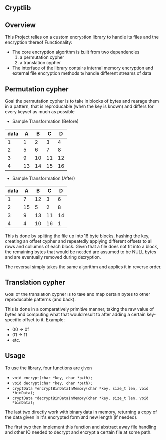 ## Cryptlib

## Overview
This Project relies on a custom encryption library to handle its files and the encryption thereof
Functionality:
- The core encryption algorithm is built from two dependencies
    1. a permutation cypher
    2. a translation cypher
- The interface of the library contains internal memory encryption and external file encryption methods to handle different streams of data

## Permutation cypher
Goal the permutation cypher is to take in blocks of bytes and rearage them in a pattern, that is reproducable (when the key is known) and differs for every keyset as much as possible
- Sample Transformation (Before)

 data | A  | B  | C  | D   
------|----|----|----|---
1     | 1  | 2  | 3  | 4
2     | 5  | 6  | 7  | 8
3     | 9  | 10 | 11 | 12
4     | 13 | 14 | 15 | 16

- Sample Transformation (After)

data | A  | B  | C  | D   
-----|----|----|----|---
1    | 7  | 12 | 3  | 6
2    | 15 | 5  | 2  | 8
3    | 9  | 13 | 11 | 14
4    | 4  | 10 | 16  | 1

This is done by spliting the file up into 16 byte blocks, hashing the key, creating an offset cypher and repeatedly applying different offsets to all rows and collumns of each block. Given that a file does not fit into a block, the remaining bytes that would be needed are assumed to be NULL bytes and are eventually removed during decryption.

The reversal simply takes the same algorithm and applies it in reverse order.

## Translation cypher

Goal of the translation cypher is to take and map certain bytes to other reproducable patterns (and back).

This is done in a comparatively primitive manner, taking the raw value of bytes and computing what that would result to after adding a certain key-specific offset to it.
Example:
- 00 -> 0f
- 01 -> 11
- etc.

## Usage
To use the library, four functions are given
- ``void encrypt(char *key, char *path);``
- ``void decrypt(char *key, char *path);``
- ``cryptData *encryptBinDataInMemory(char *key, size_t len, void *binData);``
- ``cryptData *decryptBinDataInMemory(char *key, size_t len, void *binData);``

The last two directly work with binary data in memory, returning a copy of the data given in it's encrypted form and new length (if needed).

The first two then implement this function and abstract away file handling and other IO needed to decrypt and encrypt a certain file at some path.
